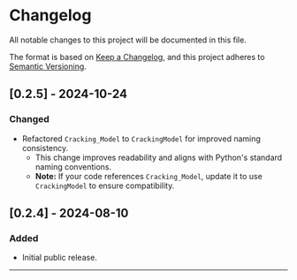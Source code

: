 # Changelog

All notable changes to this project will be documented in this file.

The format is based on [Keep a Changelog](https://keepachangelog.com/en/1.0.0/), and this project adheres to [Semantic Versioning](https://semver.org/spec/v2.0.0.html).

## [0.2.5] - 2024-10-24
### Changed
- Refactored `Cracking_Model` to `CrackingModel` for improved naming consistency.
  - This change improves readability and aligns with Python's standard naming conventions.
  - **Note:** If your code references `Cracking_Model`, update it to use `CrackingModel` to ensure compatibility.

## [0.2.4] - 2024-08-10
### Added
- Initial public release.

---

